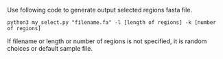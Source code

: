 Use following code to generate output selected regions fasta file. 

`python3 my_select.py "filename.fa" -l [length of regions] -k [number of regions]`

If filename or length or number of regions is not specified, it is random choices or default sample file. 
